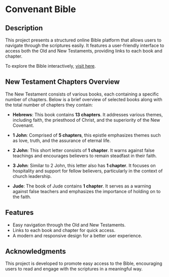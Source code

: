 # Convenant Bible

## Description

This project presents a structured online Bible platform that allows users to navigate through the scriptures easily. It features a user-friendly interface to access both the Old and New Testaments, providing links to each book and chapter.

To explore the Bible interactively, [visit here](https://melvin-shalom.github.io/Covenant_Bible/).

## New Testament Chapters Overview

The New Testament consists of various books, each containing a specific number of chapters. Below is a brief overview of selected books along with the total number of chapters they contain:

- **Hebrews**: This book contains **13 chapters**. It addresses various themes, including faith, the priesthood of Christ, and the superiority of the New Covenant.

- **1 John**: Comprised of **5 chapters**, this epistle emphasizes themes such as love, truth, and the assurance of eternal life.

- **2 John**: This short letter consists of **1 chapter**. It warns against false teachings and encourages believers to remain steadfast in their faith.

- **3 John**: Similar to 2 John, this letter also has **1 chapter**. It focuses on hospitality and support for fellow believers, particularly in the context of church leadership.

- **Jude**: The book of Jude contains **1 chapter**. It serves as a warning against false teachers and emphasizes the importance of holding on to the faith.

## Features

- Easy navigation through the Old and New Testaments.
- Links to each book and chapter for quick access.
- A modern and responsive design for a better user experience.

## Acknowledgments

This project is developed to promote easy access to the Bible, encouraging users to read and engage with the scriptures in a meaningful way.
